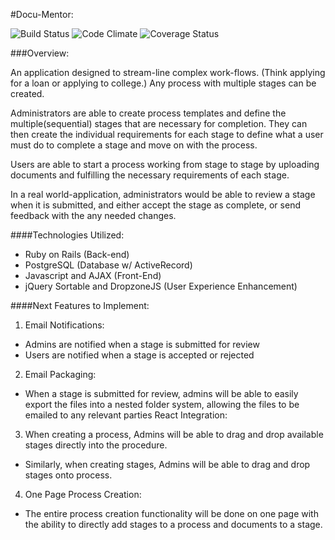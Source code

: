 #Docu-Mentor:

![Build Status](https://codeship.com/projects/1e824bc0-e4ad-0133-1a57-724c43b6c1d3/status?branch=master)
![Code Climate](https://codeclimate.com/github/N8Goodman/docu_mentor.png)
![Coverage Status](https://coveralls.io/repos/N8Goodman/docu_mentor/badge.png)

###Overview:

An application designed to stream-line complex work-flows. (Think applying for a loan or applying to college.) Any process with multiple stages can be created.

Administrators are able to create process templates and define the multiple(sequential) stages that are necessary for completion. They can then create the individual requirements for each stage to define what a user must do to complete a stage and move on with the process.

Users are able to start a process working from stage to stage by uploading documents and fulfilling the necessary requirements of each stage.

In a real world-application, administrators would be able to review a stage when it is submitted, and either accept the stage as complete, or send feedback with the any needed changes.

####Technologies Utilized:

* Ruby on Rails (Back-end)
* PostgreSQL (Database w/ ActiveRecord)
* Javascript and AJAX (Front-End)
* jQuery Sortable and DropzoneJS (User Experience Enhancement)


####Next Features to Implement:

1. Email Notifications:
  * Admins are notified when a stage is submitted for review
  * Users are notified when a stage is accepted or rejected
2. Email Packaging:
  * When a stage is submitted for review, admins will be able to easily export the files into a nested folder system, allowing the files to be emailed to any relevant parties
React Integration:
3. When creating a process, Admins will be able to drag and drop available stages directly into the procedure.
  * Similarly, when creating stages, Admins will be able to drag and drop stages onto process.
4. One Page Process Creation:
  * The entire process creation functionality will be done on one page with the ability to directly add stages to a process and documents to a stage.
